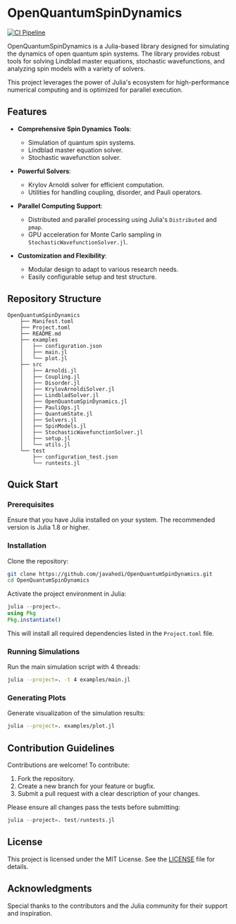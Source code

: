 # OpenQuantumSpinDynamics

[![CI Pipeline](https://github.com/javahedi/OpenQuantumSpinDynamics/actions/workflows/ci.yml/badge.svg)](https://github.com/javahedi/OpenQuantumSpinDynamics/actions/workflows/ci.yml)

OpenQuantumSpinDynamics is a Julia-based library designed for simulating the dynamics of open quantum spin systems. The library provides robust tools for solving Lindblad master equations, stochastic wavefunctions, and analyzing spin models with a variety of solvers. 

This project leverages the power of Julia's ecosystem for high-performance numerical computing and is optimized for parallel execution.

## Features

- **Comprehensive Spin Dynamics Tools**: 
  - Simulation of quantum spin systems.
  - Lindblad master equation solver.
  - Stochastic wavefunction solver.

- **Powerful Solvers**: 
  - Krylov Arnoldi solver for efficient computation.
  - Utilities for handling coupling, disorder, and Pauli operators.

- **Parallel Computing Support**: 
  - Distributed and parallel processing using Julia's `Distributed` and `pmap`.
  - GPU acceleration for Monte Carlo sampling in `StochasticWavefunctionSolver.jl`.

- **Customization and Flexibility**: 
  - Modular design to adapt to various research needs.
  - Easily configurable setup and test structure.

## Repository Structure

```
OpenQuantumSpinDynamics
    ├── Manifest.toml
    ├── Project.toml
    ├── README.md
    ├── examples
    │   ├── configuration.json
    │   ├── main.jl
    │   └── plot.jl
    ├── src
    │   ├── Arnoldi.jl
    │   ├── Coupling.jl
    │   ├── Disorder.jl
    │   ├── KrylovArnoldiSolver.jl
    │   ├── LindbladSolver.jl
    │   ├── OpenQuantumSpinDynamics.jl
    │   ├── PauliOps.jl
    │   ├── QuantumState.jl
    │   ├── Solvers.jl
    │   ├── SpinModels.jl
    │   ├── StochasticWavefunctionSolver.jl
    │   ├── setup.jl
    │   └── utils.jl
    └── test
        ├── configuration_test.json
        └── runtests.jl
```

## Quick Start

### Prerequisites

Ensure that you have Julia installed on your system. The recommended version is Julia 1.8 or higher.

### Installation

Clone the repository:
```bash
git clone https://github.com/javahedi/OpenQuantumSpinDynamics.git
cd OpenQuantumSpinDynamics
```

Activate the project environment in Julia:
```julia
julia --project=.
using Pkg
Pkg.instantiate()
```

This will install all required dependencies listed in the `Project.toml` file.

### Running Simulations

Run the main simulation script with 4 threads:
```bash
julia --project=. -t 4 examples/main.jl   
```

### Generating Plots

Generate visualization of the simulation results:
```bash
julia --project=. examples/plot.jl   
```

## Contribution Guidelines

Contributions are welcome! To contribute:
1. Fork the repository.
2. Create a new branch for your feature or bugfix.
3. Submit a pull request with a clear description of your changes.

Please ensure all changes pass the tests before submitting:
```julia
julia --project=. test/runtests.jl
```

## License

This project is licensed under the MIT License. See the [LICENSE](LICENSE) file for details.

## Acknowledgments

Special thanks to the contributors and the Julia community for their support and inspiration.


